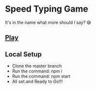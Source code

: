 # Speed Typing Game
It's in the name what more should I say? 😅

## [Play](https://tanay-verma.github.io/Speed-Typing-Game/)

## Local Setup
+ Clone the master branch
+ Run the command: npm i
+ Run the command: npm start
+ All set and Ready to Go!!!
